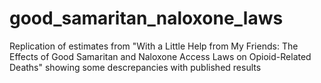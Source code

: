 # good_samaritan_naloxone_laws
Replication of estimates from "With a Little Help from My Friends: The Effects of Good Samaritan and Naloxone Access Laws on Opioid-Related Deaths" showing some descrepancies with published results

